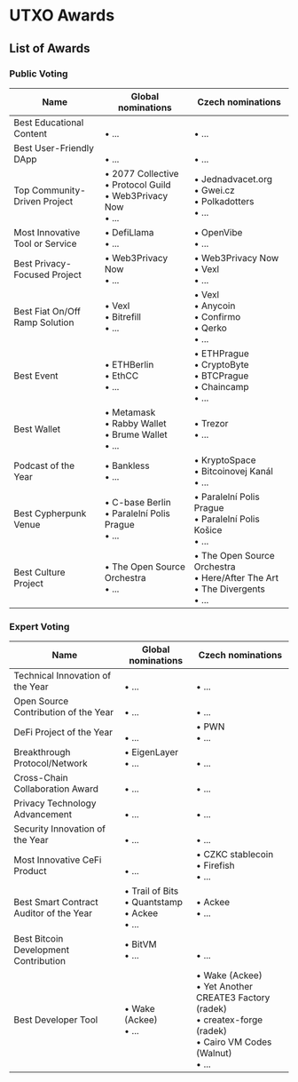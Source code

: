 # UTXO Awards

## List of Awards

### Public Voting

| Name | Global nominations | Czech nominations |
| --- | ---| --- |
| Best Educational Content | <br> • ... | <br> • ... |
| Best User-Friendly DApp | <br> • ... | <br> • ... |
| Top Community-Driven Project | • 2077 Collective<br> • Protocol Guild <br>• Web3Privacy Now<br> • ... | • Jednadvacet.org<br> • Gwei.cz<br>• Polkadotters<br> • ... |
| Most Innovative Tool or Service | • DefiLlama<br> • ... | • OpenVibe<br> • ... |
| Best Privacy-Focused Project | • Web3Privacy Now<br> • ... | • Web3Privacy Now<br> • Vexl<br> • ... |
| Best Fiat On/Off Ramp Solution | • Vexl<br> • Bitrefill<br> • ... | • Vexl<br> • Anycoin<br> • Confirmo<br> • Qerko<br> • ... |
| Best Event | • ETHBerlin<br>• EthCC<br> • ... | • ETHPrague<br>• CryptoByte<br>• BTCPrague<br>• Chaincamp<br> • ... |
| Best Wallet | • Metamask<br>• Rabby Wallet<br>• Brume Wallet<br> • ... | • Trezor<br> • ... |
| Podcast of the Year | • Bankless<br> • ... | • KryptoSpace<br>• Bitcoinovej Kanál<br> • ... |
| Best Cypherpunk Venue | • C-base Berlin<br>• Paralelní Polis Prague<br> • ... | • Paralelní Polis Prague<br>• Paralelní Polis Košice<br> • ... |
| Best Culture Project | • The Open Source Orchestra<br> • ... | • The Open Source Orchestra<br> • Here/After The Art<br> • The Divergents<br> • ... |

### Expert Voting

| Name | Global nominations | Czech nominations |
| --- | ---| --- |
| Technical Innovation of the Year | <br> • ... | <br> • ... |
| Open Source Contribution of the Year | <br> • ... | <br> • ... |
| DeFi Project of the Year | <br> • ... | • PWN<br> • ... | <br> • ... |
| Breakthrough Protocol/Network | • EigenLayer<br> • ... | <br> • ... |
| Cross-Chain Collaboration Award | <br> • ... | <br> • ... |
| Privacy Technology Advancement | <br> • ... | <br> • ... | 
| Security Innovation of the Year | <br> • ... | <br> • ... |
| Most Innovative CeFi Product | <br> • ... | • CZKC stablecoin<br>• Firefish<br> • ... | 
| Best Smart Contract Auditor of the Year | • Trail of Bits<br>• Quantstamp<br>• Ackee<br> • ...| • Ackee<br> • ... |
| Best Bitcoin Development Contribution | • BitVM<br> • ... | <br> • ... |
| Best Developer Tool | • Wake (Ackee)<br> • ... | • Wake (Ackee)<br>• Yet Another CREATE3 Factory (radek)<br>• createx-forge (radek)<br>• Cairo VM Codes (Walnut)<br> • ... |
